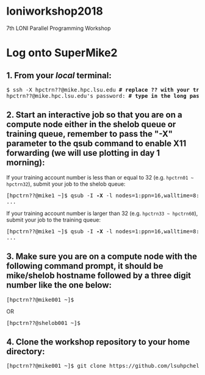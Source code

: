 # loniworkshop2018
7th LONI Parallel Programming Workshop

# Log onto SuperMike2

## 1. From your *local* terminal:
<pre>
$ ssh -X hpctrn??@mike.hpc.lsu.edu <b># replace ?? with your training account number</b>
hpctrn??@mike.hpc.lsu.edu's password: <b># type in the long password, the input will NOT echo back</b>
</pre>

## 2. Start an interactive job so that you are on a compute node either in the shelob queue or training queue, remember to pass the "-X" parameter to the qsub command to enable X11 forwarding (we will use plotting in day 1 morning):
If your training account number is less than or equal to 32 (e.g. `hpctrn01 ~ hpctrn32`), submit your job to the shelob queue:
<pre>
[hpctrn??@mike1 ~]$ qsub -I <b>-X</b> -l nodes=1:ppn=16,walltime=8:00:00 <b>-q shelob</b> -A hpc_train_2018
...
</pre>
If your training account number is larger than 32 (e.g. `hpctrn33 ~ hpctrn60`), submit your job to the training queue:
<pre>
[hpctrn??@mike1 ~]$ qsub -I <b>-X</b> -l nodes=1:ppn=16,walltime=8:00:00 <b>-q training</b> -A hpc_train_2018
...
</pre>

## 3. Make sure you are on a compute node with the following command prompt, it should be mike/shelob hostname followed by a three digit number like the one below:
<pre>
[hpctrn??@mike001 ~]$ 
</pre>
OR
<pre>
[hpctrn??@shelob001 ~]$ 
</pre>

## 4. Clone the workshop repository to your home directory:
<pre>
[hpctrn??@mike001 ~]$ git clone https://github.com/lsuhpchelp/loniworkshop2018
</pre>
